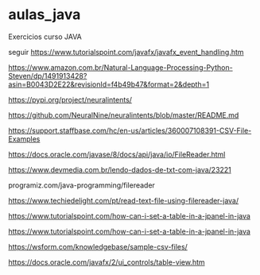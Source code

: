 # aulas_java
Exercicios curso JAVA

  seguir
  https://www.tutorialspoint.com/javafx/javafx_event_handling.htm
  
  https://www.amazon.com.br/Natural-Language-Processing-Python-Steven/dp/1491913428?asin=B0043D2E22&revisionId=f4b49b47&format=2&depth=1
  
  https://pypi.org/project/neuralintents/
  
  https://github.com/NeuralNine/neuralintents/blob/master/README.md
  
  https://support.staffbase.com/hc/en-us/articles/360007108391-CSV-File-Examples
  
  https://docs.oracle.com/javase/8/docs/api/java/io/FileReader.html
  
  https://www.devmedia.com.br/lendo-dados-de-txt-com-java/23221
  
  programiz.com/java-programming/filereader
  
  https://www.techiedelight.com/pt/read-text-file-using-filereader-java/
  
  https://www.tutorialspoint.com/how-can-i-set-a-table-in-a-jpanel-in-java
  
  https://www.tutorialspoint.com/how-can-i-set-a-table-in-a-jpanel-in-java
  
  https://wsform.com/knowledgebase/sample-csv-files/
  
  https://docs.oracle.com/javafx/2/ui_controls/table-view.htm
  
  
